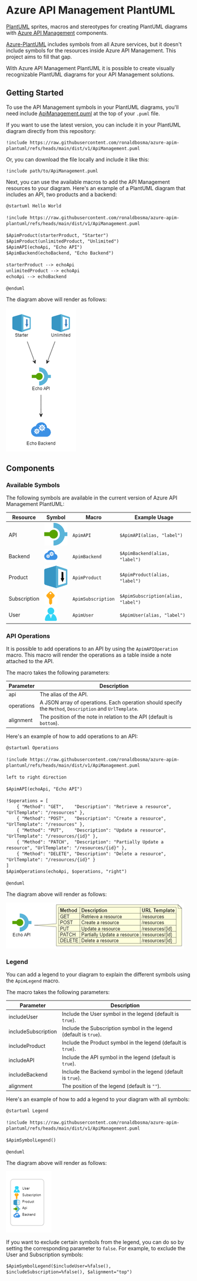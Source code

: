 # Azure API Management PlantUML

[PlantUML](https://plantuml.com/) sprites, macros and stereotypes for creating PlantUML diagrams with [Azure API Management](https://azure.microsoft.com/products/api-management) components.

[Azure-PlantUML](https://github.com/plantuml-stdlib/Azure-PlantUML) includes symbols from all Azure services, but it doesn't include symbols for the resources inside Azure API Management. This project aims to fill that gap.

With Azure API Management PlantUML it is possible to create visually recognizable PlantUML diagrams for your API Management solutions.


## Getting Started

To use the API Management symbols in your PlantUML diagrams, you'll need include [ApiManagement.puml](./dist/v1/ApiManagement.puml) at the top of your `.puml` file.

If you want to use the latest version, you can include it in your PlantUML diagram directly from this repository:

```
!include https://raw.githubusercontent.com/ronaldbosma/azure-apim-plantuml/refs/heads/main/dist/v1/ApiManagement.puml
```

Or, you can download the file locally and include it like this:

```
!include path/to/ApiManagement.puml
```

Next, you can use the available macros to add the API Management resources to your diagram. 
Here's an example of a PlantUML diagram that includes an API, two products and a backend:

```
@startuml Hello World

!include https://raw.githubusercontent.com/ronaldbosma/azure-apim-plantuml/refs/heads/main/dist/v1/ApiManagement.puml

$ApimProduct(starterProduct, "Starter")
$ApimProduct(unlimitedProduct, "Unlimited")
$ApimAPI(echoApi, "Echo API")
$ApimBackend(echoBackend, "Echo Backend")

starterProduct --> echoApi
unlimitedProduct --> echoApi
echoApi --> echoBackend

@enduml
```

The diagram above will render as follows:

![Hello World](./samples/hello-world.png)


## Components

### Available Symbols

The following symbols are available in the current version of Azure API Management PlantUML:

| Resource | Symbol | Macro | Example Usage |
|-|-|-|-|
| API | ![API](./dist/v1/sprites/API.svg) | `ApimAPI` | `$ApimAPI(alias, "label")` |
| Backend | ![Backend](./dist/v1/sprites/Backend.svg) | `ApimBackend` | `$ApimBackend(alias, "label")` |
| Product | ![Product](./dist/v1/sprites/Product.svg) | `ApimProduct` | `$ApimProduct(alias, "label")` |
| Subscription | ![Subscription](./dist/v1/sprites/Subscription.svg) | `ApimSubscription` | `$ApimSubscription(alias, "label")` |
| User | ![User](./dist/v1/sprites/User.svg) | `ApimUser` | `$ApimUser(alias, "label")` |

### API Operations

It is possible to add operations to an API by using the `ApimAPIOperation` macro. This macro will render the operations as a table inside a note attached to the API.

The macro takes the following parameters:

| Parameter | Description |
|-|-|
| api | The alias of the API. |
| operations | A JSON array of operations. Each operation should specify the `Method`, `Description` and `UrlTemplate`. |
| alignment | The position of the note in relation to the API (default is `bottom`). |

Here's an example of how to add operations to an API:

```
@startuml Operations

!include https://raw.githubusercontent.com/ronaldbosma/azure-apim-plantuml/refs/heads/main/dist/v1/ApiManagement.puml

left to right direction

$ApimAPI(echoApi, "Echo API")

!$operations = [
    { "Method": "GET",    "Description": "Retrieve a resource",         "UrlTemplate": "/resources" },
    { "Method": "POST",   "Description": "Create a resource",           "UrlTemplate": "/resources" },
    { "Method": "PUT",    "Description": "Update a resource",           "UrlTemplate": "/resources/{id}" },
    { "Method": "PATCH",  "Description": "Partially Update a resource", "UrlTemplate": "/resources/{id}" },
    { "Method": "DELETE", "Description": "Delete a resource",           "UrlTemplate": "/resources/{id}" }
]
$ApimOperations(echoApi, $operations, "right")

@enduml
```

The diagram above will render as follows:

![Operations](./samples/operations.png)

### Legend

You can add a legend to your diagram to explain the different symbols using the `ApimLegend` macro.

The macro takes the following parameters:

| Parameter | Description |
|-|-|
| includeUser | Include the User symbol in the legend (default is `true`). |
| includeSubscription | Include the Subscription symbol in the legend (default is `true`). |
| includeProduct | Include the Product symbol in the legend (default is `true`). |
| includeAPI | Include the API symbol in the legend (default is `true`). |
| includeBackend | Include the Backend symbol in the legend (default is `true`). |
| alignment | The position of the legend (default is `""`). |

Here's an example of how to add a legend to your diagram with all symbols:

```
@startuml Legend

!include https://raw.githubusercontent.com/ronaldbosma/azure-apim-plantuml/refs/heads/main/dist/v1/ApiManagement.puml

$ApimSymbolLegend()

@enduml
```

The diagram above will render as follows:

![Legend](./samples/legend.png)

If you want to exclude certain symbols from the legend, you can do so by setting the corresponding parameter to `false`. For example, to exclude the User and Subscription symbols:

```
$ApimSymbolLegend($includeUser=%false(), $includeSubscription=%false(), $alignment="top")
```


